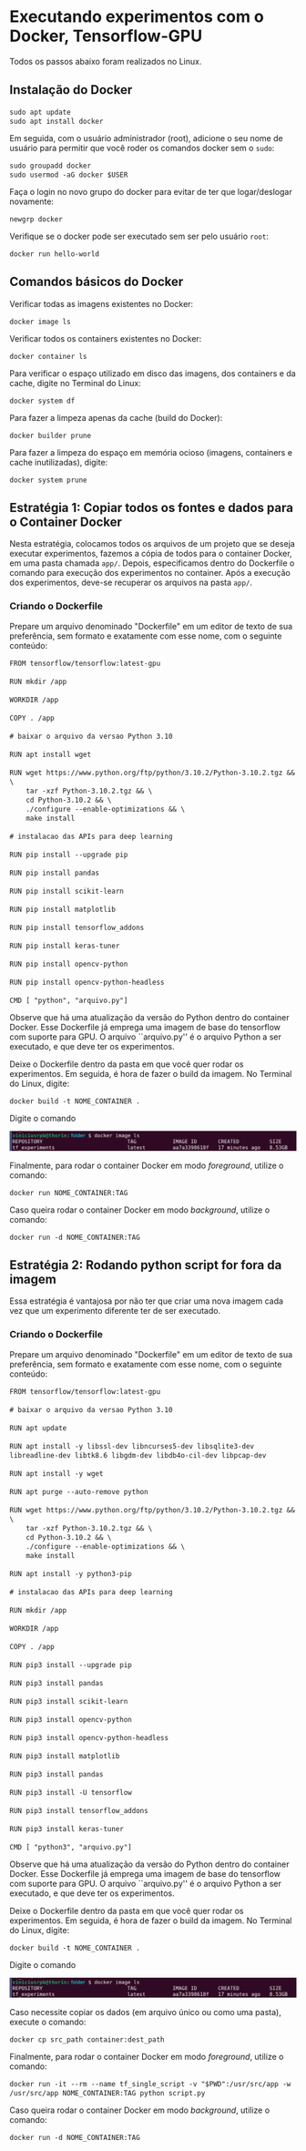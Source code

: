 # Executando experimentos com o Docker, Tensorflow-GPU

Todos os passos abaixo foram realizados no Linux.

## Instalação do Docker

```
sudo apt update
sudo apt install docker
```

Em seguida, com o usuário administrador (root), adicione o seu nome de usuário para permitir que você roder os comandos docker sem o ```sudo```:

```
sudo groupadd docker
sudo usermod -aG docker $USER
```

Faça o login no novo grupo do docker para evitar de ter que logar/deslogar novamente:

```
newgrp docker
```

Verifique se o docker pode ser executado sem ser pelo usuário ```root```:

```
docker run hello-world
```
## Comandos básicos do Docker

Verificar todas as imagens existentes no Docker:

```
docker image ls
```

Verificar todos os containers existentes no Docker:

```
docker container ls
```

Para verificar o espaço utilizado em disco das imagens, dos containers e da cache, digite no Terminal do Linux:

```
docker system df
```

Para fazer a limpeza apenas da cache (build do Docker):

```
docker builder prune
```

Para fazer a limpeza do espaço em memória ocioso (imagens, containers e cache inutilizadas), digite:

```
docker system prune
```

## Estratégia 1: Copiar todos os fontes e dados para o Container Docker

Nesta estratégia, colocamos todos os arquivos de um projeto que se deseja executar experimentos, fazemos a cópia de todos para o container Docker, em uma pasta chamada ```app/```. Depois, especificamos dentro do Dockerfile o comando para execução dos experimentos no container. Após a execução dos experimentos, deve-se recuperar os arquivos na pasta ```app/```.

### Criando o Dockerfile

Prepare um arquivo denominado "Dockerfile" em um editor de texto de sua preferência, sem formato e exatamente com esse nome, com o seguinte conteúdo:

```
FROM tensorflow/tensorflow:latest-gpu

RUN mkdir /app

WORKDIR /app

COPY . /app

# baixar o arquivo da versao Python 3.10

RUN apt install wget

RUN wget https://www.python.org/ftp/python/3.10.2/Python-3.10.2.tgz && \
    tar -xzf Python-3.10.2.tgz && \
    cd Python-3.10.2 && \
    ./configure --enable-optimizations && \
    make install

# instalacao das APIs para deep learning

RUN pip install --upgrade pip

RUN pip install pandas

RUN pip install scikit-learn

RUN pip install matplotlib

RUN pip install tensorflow_addons

RUN pip install keras-tuner

RUN pip install opencv-python

RUN pip install opencv-python-headless

CMD [ "python", "arquivo.py"]
```

Observe que há uma atualização da versão do Python dentro do container Docker. Esse Dockerfile já emprega uma imagem de base do tensorflow com suporte para GPU. O arquivo ``arquivo.py'' é o arquivo Python a ser executado, e que deve ter os experimentos.

Deixe o Dockerfile dentro da pasta em que você quer rodar os experimentos. Em seguida, é hora de fazer o build da imagem. No Terminal do Linux, digite:

```
docker build -t NOME_CONTAINER .
```
Digite o comando

![Docker Images](imgs/docker_images.png)

Finalmente, para rodar o container Docker em modo *foreground*, utilize o comando:

```
docker run NOME_CONTAINER:TAG
```

Caso queira rodar o container Docker em modo *background*, utilize o comando:

```
docker run -d NOME_CONTAINER:TAG
```

## Estratégia 2: Rodando python script for fora da imagem

Essa estratégia é vantajosa por não ter que criar uma nova imagem cada vez que um experimento diferente ter de ser executado.

### Criando o Dockerfile

Prepare um arquivo denominado "Dockerfile" em um editor de texto de sua preferência, sem formato e exatamente com esse nome, com o seguinte conteúdo:

```
FROM tensorflow/tensorflow:latest-gpu

# baixar o arquivo da versao Python 3.10

RUN apt update

RUN apt install -y libssl-dev libncurses5-dev libsqlite3-dev libreadline-dev libtk8.6 libgdm-dev libdb4o-cil-dev libpcap-dev

RUN apt install -y wget

RUN apt purge --auto-remove python

RUN wget https://www.python.org/ftp/python/3.10.2/Python-3.10.2.tgz && \
    tar -xzf Python-3.10.2.tgz && \
    cd Python-3.10.2 && \
    ./configure --enable-optimizations && \
    make install

RUN apt install -y python3-pip

# instalacao das APIs para deep learning

RUN mkdir /app

WORKDIR /app

COPY . /app

RUN pip3 install --upgrade pip

RUN pip3 install pandas

RUN pip3 install scikit-learn

RUN pip3 install opencv-python

RUN pip3 install opencv-python-headless

RUN pip3 install matplotlib

RUN pip3 install pandas

RUN pip3 install -U tensorflow

RUN pip3 install tensorflow_addons

RUN pip3 install keras-tuner

CMD [ "python3", "arquivo.py"]
```

Observe que há uma atualização da versão do Python dentro do container Docker. Esse Dockerfile já emprega uma imagem de base do tensorflow com suporte para GPU. O arquivo ``arquivo.py'' é o arquivo Python a ser executado, e que deve ter os experimentos.

Deixe o Dockerfile dentro da pasta em que você quer rodar os experimentos. Em seguida, é hora de fazer o build da imagem. No Terminal do Linux, digite:

```
docker build -t NOME_CONTAINER .
```

Digite o comando

![Docker Images](imgs/docker_images.png)

Caso necessite copiar os dados (em arquivo único ou como uma pasta), execute o comando:

```
docker cp src_path container:dest_path
```

Finalmente, para rodar o container Docker em modo *foreground*, utilize o comando:


```
docker run -it --rm --name tf_single_script -v "$PWD":/usr/src/app -w /usr/src/app NOME_CONTAINER:TAG python script.py
```

Caso queira rodar o container Docker em modo *background*, utilize o comando:

```
docker run -d NOME_CONTAINER:TAG
```



